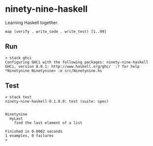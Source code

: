 # ninety-nine-haskell

Learning Haskell together.

    map (verify . write_code . write_test) [1..99]

## Run

    > stack ghci
    Configuring GHCi with the following packages: ninety-nine-haskell
    GHCi, version 8.0.1: http://www.haskell.org/ghc/  :? for help
    *Ninetynine Ninetynine> :e src/Ninetynine.hs

## Test

    > stack test
    ninety-nine-haskell-0.1.0.0: test (suite: spec)


    Ninetynine
      myLast
        find the last element of a list

    Finished in 0.0002 seconds
    1 examples, 0 failures
    > 

